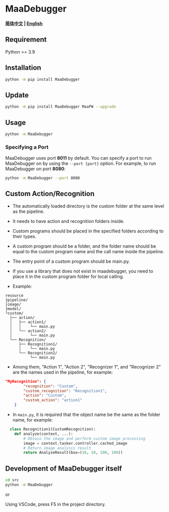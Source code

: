 # MaaDebugger

**[简体中文](./README.md) | [English](./README-en.md)**

## Requirement

Python >= 3.9

## Installation

```bash
python -m pip install MaaDebugger
```

## Update

```bash
python -m pip install MaaDebugger MaaFW --upgrade
```

## Usage

```bash
python -m MaaDebugger
```

### Specifying a Port

MaaDebugger uses port **8011** by default. You can specify a port to run MaaDebugger on by using the `--port [port]` option. For example, to run MaaDebugger on port **8080**:

```bash
python -m MaaDebugger --port 8080
```
## Custom Action/Recognition

- The automatically loaded directory is the custom folder at the same level as the pipeline.

- It needs to have action and recognition folders inside.

- Custom programs should be placed in the specified folders according to their types.

- A custom program should be a folder, and the folder name should be equal to the custom program name and the call name inside the pipeline.

- The entry point of a custom program should be main.py.

- If you use a library that does not exist in maadebugger, you need to place it in the custom program folder for local calling.

- Example:
  
```tree
resource
├pipeline/
├image/
├model/
└custom/
  ├── action/
  │   ├── action1/
  │   │    └── main.py
  │   └── action2/
  │        └── main.py
  └── Recognition/
      ├── Recognition1/
      │    └── main.py
      └── Recognition2/
           └── main.py
```

- Among them, "Action 1", "Action 2", "Recognizer 1", and "Recognizer 2" are the names used in the pipeline, for example:

```json
"MyRecognition": {
        "recognition": "Custom",
        "custom_recognition": "Recognition1",
        "action": "Custom",
        "custom_action": "action1"
    }
```

- In ```main.py```, it is required that the object name be the same as the folder name, for example:

```python
  class Recognition1(CustomRecognition):
    def analyze(context, ...):
        # Obtain the image and perform custom image processing
        image = context.tasker.controller.cached_image
        # Return image analysis result
        return AnalyzeResult(box=(10, 10, 100, 100))

 ```

## Development of MaaDebugger itself

```bash
cd src
python -m MaaDebugger
```

or

Using VSCode, press F5 in the project directory.
